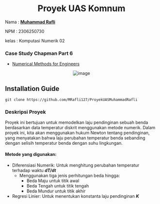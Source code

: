 
<h1 align="center">Proyek UAS Komnum</h1>

Nama : [**Muhammad Rafli**](https://github.com/MRafli127)

NPM  : 2306250730

kelas : Komputasi Numerik 02

### Case Study Chapman Part 6
- [Numerical Methods for Engineers](https://www.mbit.edu.in/wp-content/uploads/2020/05/Numerical_methods_for_engineers_for_engi.pdf)
<div align="center">
  <img src="https://hackmd.io/_uploads/B1pf3-lzlg.png" alt="image" />
</div>




## Installation Guide

```
git clone https://github.com/MRafli127/ProyekUASMuhammadRafli
```

### Deskripsi Proyek
Proyek ini bertujuan untuk memodelkan laju pendinginan sebuah benda berdasarkan data temperatur diskrit menggunakan metode numerik. Dalam proyek ini, kita akan menggunakan hukum Newton tentang pendinginan, yang menyatakan bahwa laju perubahan temperatur benda sebanding dengan selisih temperatur benda dengan suhu lingkungan.
#### Metode yang digunakan:
- Diferensiasi Numerik: Untuk menghitung perubahan temperatur terhadap waktu **_dT/dt_**
    - Menggunakan tiga jenis perhitungan beda hingga:
        - Beda Maju untuk titik awal
        - Beda Tengah untuk titik tengah
        - Beda Mundur untuk titik akhir
- Regresi Linier: Untuk menentukan konstanta laju pendinginan **_K_**



